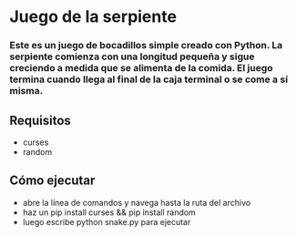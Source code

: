 # Juego de la serpiente

### Este es un juego de bocadillos simple creado con Python. La serpiente comienza con una longitud pequeña y sigue creciendo a medida que se alimenta de la comida. El juego termina cuando llega al final de la caja terminal o se come a sí misma.

## Requisitos
- curses
- random

## Cómo ejecutar
- abre la línea de comandos y navega hasta la ruta del archivo
- haz un pip install curses && pip install random
- luego escribe python snake.py para ejecutar